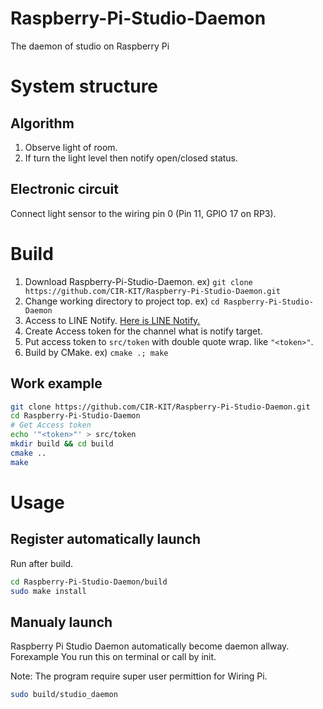 # Raspberry-Pi-Studio-Daemon
The daemon of studio on Raspberry Pi

# System structure
## Algorithm

1. Observe light of room.
2. If turn the light level then notify open/closed status.

## Electronic circuit

Connect light sensor to the wiring pin 0 (Pin 11, GPIO 17 on RP3).

# Build

1. Download Raspberry-Pi-Studio-Daemon. ex) `git clone https://github.com/CIR-KIT/Raspberry-Pi-Studio-Daemon.git`
2. Change working directory to project top. ex) `cd Raspberry-Pi-Studio-Daemon`
3. Access to LINE Notify. [Here is LINE Notify.](https://notify-bot.line.me/my/)
4. Create Access token for the channel what is notify target.
5. Put access token to `src/token` with double quote wrap. like `"<token>"`.
6. Build by CMake. ex) `cmake .; make`

## Work example

```bash
git clone https://github.com/CIR-KIT/Raspberry-Pi-Studio-Daemon.git
cd Raspberry-Pi-Studio-Daemon
# Get Access token
echo '"<token>"' > src/token
mkdir build && cd build
cmake ..
make
```

# Usage
## Register automatically launch

Run after build.

```bash
cd Raspberry-Pi-Studio-Daemon/build
sudo make install
```

## Manualy launch
Raspberry Pi Studio Daemon automatically become daemon allway.
Forexample You run this on terminal or call by init.

Note: The program require super user permittion for Wiring Pi.

```bash
sudo build/studio_daemon
```
